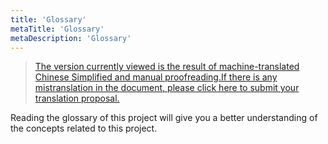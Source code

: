 ```yaml
---
title: 'Glossary'
metaTitle: 'Glossary'
metaDescription: 'Glossary'
---
```


> [The version currently viewed is the result of machine-translated Chinese Simplified and manual proofreading.If there is any mistranslation in the document, please click here to submit your translation proposal.](https://crwd.in/newbeclaptrap)

Reading the glossary of this project will give you a better understanding of the concepts related to this project.
